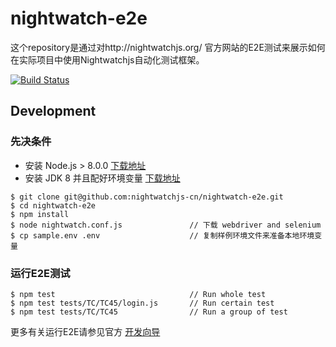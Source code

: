 # nightwatch-e2e
这个repository是通过对http://nightwatchjs.org/ 官方网站的E2E测试来展示如何在实际项目中使用Nightwatchjs自动化测试框架。

[![Build Status](https://travis-ci.org/nightwatchjs-cn/nightwatch-e2e.svg?branch=master)](https://travis-ci.org/nightwatchjs-cn/nightwatch-e2e)

Development
-----------

### 先决条件

* 安装 Node.js > 8.0.0 [下载地址](https://nodejs.org/en/download/)
* 安装 JDK 8 并且配好环境变量 [下载地址](http://www.oracle.com/technetwork/java/javase/downloads/jdk8-downloads-2133151.html)
```
$ git clone git@github.com:nightwatchjs-cn/nightwatch-e2e.git
$ cd nightwatch-e2e
$ npm install
$ node nightwatch.conf.js               // 下载 webdriver and selenium
$ cp sample.env .env                    // 复制样例环境文件来准备本地环境变量
```
### 运行E2E测试
```
$ npm test                              // Run whole test
$ npm test tests/TC/TC45/login.js       // Run certain test
$ npm test tests/TC/TC45                // Run a group of test
```
更多有关运行E2E请参见官方 [开发向导](http://nightwatchjs.org/guide/#running-tests)
